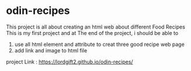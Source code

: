 # odin-recipes
This project is all about creating an html web about different Food Recipes 
This is my first project and at The end of the project, i should be able to
1. use all html element and attribute to creat three good recipe web page
2. add link and image to html file 


project Link :  https://lordgift2.github.io/odin-recipes/

